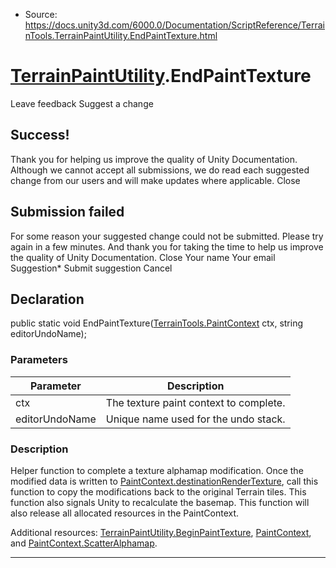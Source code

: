 * Source: https://docs.unity3d.com/6000.0/Documentation/ScriptReference/TerrainTools.TerrainPaintUtility.EndPaintTexture.html

#  [TerrainPaintUtility](https://docs.unity3d.com/6000.0/Documentation/ScriptReference/TerrainTools.TerrainPaintUtility.html).EndPaintTexture
Leave feedback
Suggest a change
## Success!
Thank you for helping us improve the quality of Unity Documentation. Although we cannot accept all submissions, we do read each suggested change from our users and will make updates where applicable.
Close
## Submission failed
For some reason your suggested change could not be submitted. Please <a>try again</a> in a few minutes. And thank you for taking the time to help us improve the quality of Unity Documentation.
Close
Your name Your email Suggestion* Submit suggestion
Cancel
## Declaration
public static void EndPaintTexture([TerrainTools.PaintContext](https://docs.unity3d.com/6000.0/Documentation/ScriptReference/TerrainTools.PaintContext.html) ctx, string editorUndoName); 
### Parameters
Parameter | Description  
---|---  
ctx | The texture paint context to complete.  
editorUndoName | Unique name used for the undo stack.  
### Description
Helper function to complete a texture alphamap modification.
Once the modified data is written to [PaintContext.destinationRenderTexture](https://docs.unity3d.com/6000.0/Documentation/ScriptReference/TerrainTools.PaintContext-destinationRenderTexture.html), call this function to copy the modifications back to the original Terrain tiles. This function also signals Unity to recalculate the basemap. This function will also release all allocated resources in the PaintContext.  
  
Additional resources: [TerrainPaintUtility.BeginPaintTexture](https://docs.unity3d.com/6000.0/Documentation/ScriptReference/TerrainTools.TerrainPaintUtility.BeginPaintTexture.html), [PaintContext](https://docs.unity3d.com/6000.0/Documentation/ScriptReference/TerrainTools.PaintContext.html), and [PaintContext.ScatterAlphamap](https://docs.unity3d.com/6000.0/Documentation/ScriptReference/TerrainTools.PaintContext.ScatterAlphamap.html). 
* * *
